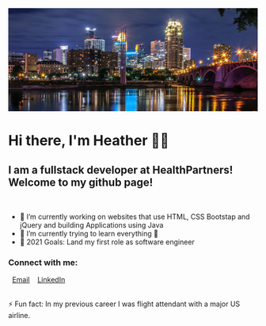 <img src="./img/minneapolis.jpg"  >

# Hi there, I'm Heather 👋🏾


## I am a fullstack developer at HealthPartners! Welcome to my github page! 


<br>

- 🔭 I’m currently working on websites that use HTML, CSS Bootstap and jQuery and building Applications using Java
- 🌱 I’m currently trying to learn everything   🤣
- 🥅 2021 Goals: Land my first role as software engineer

###  Connect with me:

&nbsp;
[Email](mailto:hgibson@gmail.com?subject=[GitHub]%20Source%20Han%20Sans) &nbsp;&nbsp; [LinkedIn](https://www.linkedin.com/in/heather-gibson-4089721b9/)

<br>
⚡ Fun fact: In my previous career I was flight attendant with a major US airline.


